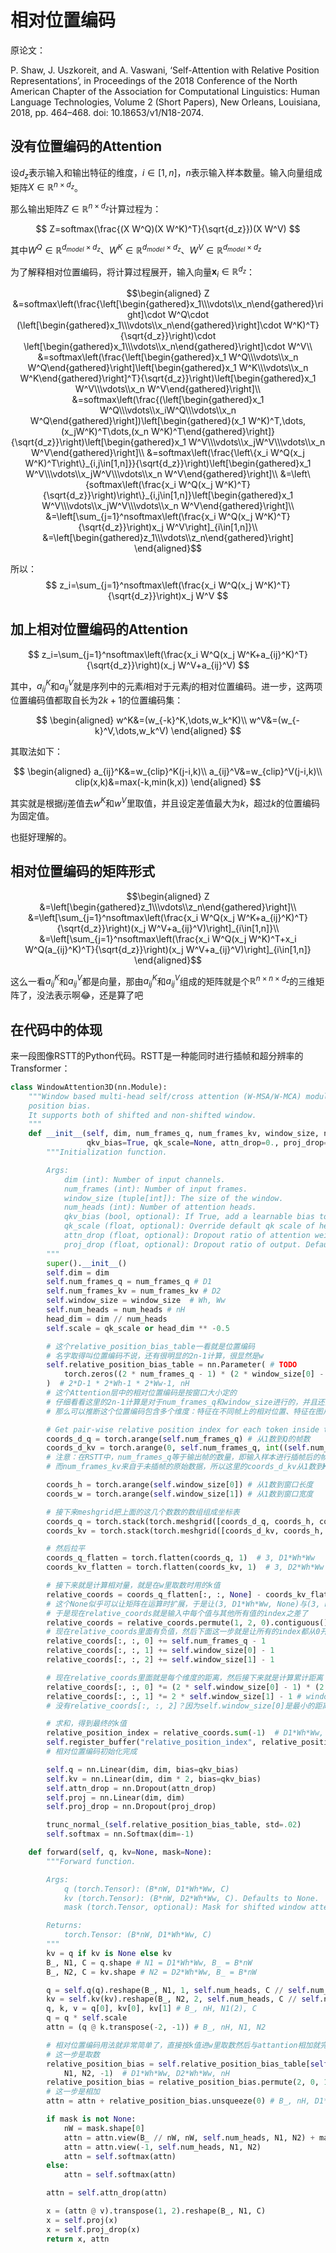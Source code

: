 # 相对位置编码

原论文：

P. Shaw, J. Uszkoreit, and A. Vaswani, ‘Self-Attention with Relative Position Representations’, in Proceedings of the 2018 Conference of the North American Chapter of the Association for Computational Linguistics: Human Language Technologies, Volume 2 (Short Papers), New Orleans, Louisiana, 2018, pp. 464–468. doi: 10.18653/v1/N18-2074.

## 没有位置编码的Attention

设$d_z$表示输入和输出特征的维度，$i\in[1,n]$，$n$表示输入样本数量。输入向量组成矩阵$X\in\mathbb R^{n\times d_z}$。

那么输出矩阵$Z\in\mathbb R^{n\times d_z}$计算过程为：

$$
Z=softmax(\frac{(X W^Q)(X W^K)^T}{\sqrt{d_z}})(X W^V)
$$

其中$W^Q\in\mathbb R^{d_{model}\times d_z}$、$W^K\in\mathbb R^{d_{model}\times d_z}$、$W^V\in\mathbb R^{d_{model}\times d_z}$

为了解释相对位置编码，将计算过程展开，输入向量$\bm x_i\in\mathbb R^{d_z}$：

$$\begin{aligned}
Z
&=softmax\left(\frac{\left[\begin{gathered}x_1\\\vdots\\x_n\end{gathered}\right]\cdot W^Q\cdot (\left[\begin{gathered}x_1\\\vdots\\x_n\end{gathered}\right]\cdot W^K)^T}{\sqrt{d_z}}\right)\cdot \left[\begin{gathered}x_1\\\vdots\\x_n\end{gathered}\right]\cdot W^V\\
&=softmax\left(\frac{\left[\begin{gathered}x_1 W^Q\\\vdots\\x_n W^Q\end{gathered}\right]\left[\begin{gathered}x_1 W^K\\\vdots\\x_n W^K\end{gathered}\right]^T}{\sqrt{d_z}}\right)\left[\begin{gathered}x_1 W^V\\\vdots\\x_n W^V\end{gathered}\right]\\
&=softmax\left(\frac{(\left[\begin{gathered}x_1 W^Q\\\vdots\\x_iW^Q\\\vdots\\x_n W^Q\end{gathered}\right])\left[\begin{gathered}(x_1 W^K)^T,\dots,(x_jW^K)^T\dots,(x_n W^K)^T\end{gathered}\right]}{\sqrt{d_z}}\right)\left[\begin{gathered}x_1 W^V\\\vdots\\x_jW^V\\\vdots\\x_n W^V\end{gathered}\right]\\
&=softmax\left(\frac{\left\{x_i W^Q(x_j W^K)^T\right\}_{i,j\in[1,n]}}{\sqrt{d_z}}\right)\left[\begin{gathered}x_1 W^V\\\vdots\\x_jW^V\\\vdots\\x_n W^V\end{gathered}\right]\\
&=\left\{softmax\left(\frac{x_i W^Q(x_j W^K)^T}{\sqrt{d_z}}\right)\right\}_{i,j\in[1,n]}\left[\begin{gathered}x_1 W^V\\\vdots\\x_jW^V\\\vdots\\x_n W^V\end{gathered}\right]\\
&=\left[\sum_{j=1}^nsoftmax\left(\frac{x_i W^Q(x_j W^K)^T}{\sqrt{d_z}}\right)x_j W^V\right]_{i\in[1,n]}\\
&=\left[\begin{gathered}z_1\\\vdots\\z_n\end{gathered}\right]
\end{aligned}$$

所以：
$$
z_i=\sum_{j=1}^nsoftmax\left(\frac{x_i W^Q(x_j W^K)^T}{\sqrt{d_z}}\right)x_j W^V
$$

## 加上相对位置编码的Attention

$$
z_i=\sum_{j=1}^nsoftmax\left(\frac{x_i W^Q(x_j W^K+a_{ij}^K)^T}{\sqrt{d_z}}\right)(x_j W^V+a_{ij}^V)
$$

其中，$a_{ij}^K$和$a_{ij}^V$就是序列中的元素$i$相对于元素$j$的相对位置编码。进一步，这两项位置编码值都取自长为$2k+1$的位置编码集：

$$
\begin{aligned}
w^K&=(w_{-k}^K,\dots,w_k^K)\\
w^V&=(w_{-k}^V,\dots,w_k^V)
\end{aligned}
$$

其取法如下：

$$
\begin{aligned}
a_{ij}^K&=w_{clip}^K(j-i,k)\\
a_{ij}^V&=w_{clip}^V(j-i,k)\\
clip(x,k)&=max(-k,min(k,x))
\end{aligned}
$$

其实就是根据$ij$差值去$w^K$和$w^V$里取值，并且设定差值最大为$k$，超过$k$的位置编码为固定值。

也挺好理解的。

## 相对位置编码的矩阵形式

$$\begin{aligned}
Z
&=\left[\begin{gathered}z_1\\\vdots\\z_n\end{gathered}\right]\\
&=\left[\sum_{j=1}^nsoftmax\left(\frac{x_i W^Q(x_j W^K+a_{ij}^K)^T}{\sqrt{d_z}}\right)(x_j W^V+a_{ij}^V)\right]_{i\in[1,n]}\\
&=\left[\sum_{j=1}^nsoftmax\left(\frac{x_i W^Q(x_j W^K)^T+x_i W^Q(a_{ij}^K)^T}{\sqrt{d_z}}\right)(x_j W^V+a_{ij}^V)\right]_{i\in[1,n]}
\end{aligned}$$

这么一看$a_{ij}^K$和$a_{ij}^V$都是向量，那由$a_{ij}^K$和$a_{ij}^V$组成的矩阵就是个$\mathbb R^{n\times n\times d_z}$的三维矩阵了，没法表示啊😂，还是算了吧

## 在代码中的体现

来一段图像RSTT的Python代码。RSTT是一种能同时进行插帧和超分辨率的Transformer：

```python
class WindowAttention3D(nn.Module):
    """Window based multi-head self/cross attention (W-MSA/W-MCA) module with relative 
    position bias. 
    It supports both of shifted and non-shifted window.
    """
    def __init__(self, dim, num_frames_q, num_frames_kv, window_size, num_heads,
                 qkv_bias=True, qk_scale=None, attn_drop=0., proj_drop=0.):
        """Initialization function.

        Args:
            dim (int): Number of input channels.
            num_frames (int): Number of input frames.
            window_size (tuple[int]): The size of the window.
            num_heads (int): Number of attention heads.
            qkv_bias (bool, optional): If True, add a learnable bias to query, key, value. Defaults to True.
            qk_scale (float, optional): Override default qk scale of head_dim ** -0.5 if set. Defaults to None.
            attn_drop (float, optional): Dropout ratio of attention weight. Defaults to 0.0
            proj_drop (float, optional): Dropout ratio of output. Defaults to 0.0
        """
        super().__init__()
        self.dim = dim
        self.num_frames_q = num_frames_q # D1
        self.num_frames_kv = num_frames_kv # D2
        self.window_size = window_size  # Wh, Ww
        self.num_heads = num_heads # nH
        head_dim = dim // num_heads
        self.scale = qk_scale or head_dim ** -0.5

        # 这个relative_position_bias_table一看就是位置编码
        # 名字取得叫位置编码不说，还有很明显的2n-1计算，很显然是w
        self.relative_position_bias_table = nn.Parameter( # TODO
            torch.zeros((2 * num_frames_q - 1) * (2 * window_size[0] - 1) * (2 * window_size[1] - 1), num_heads)
        )  # 2*D-1 * 2*Wh-1 * 2*Ww-1, nH
        # 这个Attention层中的相对位置编码是按窗口大小定的
        # 仔细看看这里的2n-1计算是对于num_frames_q和window_size进行的，并且还把它们乘起来了。
        # 那么可以推断这个位置编码包含多个维度：特征在不同帧上的相对位置、特征在图片上的相对位置（长宽两个维度）

        # Get pair-wise relative position index for each token inside the window
        coords_d_q = torch.arange(self.num_frames_q) # 从1数到Q的帧数
        coords_d_kv = torch.arange(0, self.num_frames_q, int((self.num_frames_q + 1) // self.num_frames_kv)) # 从1数到KV的帧数
        # 注意：在RSTT中，num_frames_q等于输出帧的数量，即输入样本进行插帧后的帧数；
        # 而num_frames_kv来自于未插帧的原始数据，所以这里的coords_d_kv从1数到KV的帧数是跳着数的

        coords_h = torch.arange(self.window_size[0]) # 从1数到窗口长度
        coords_w = torch.arange(self.window_size[1]) # 从1数到窗口宽度

        # 接下来meshgrid把上面的这几个数数的数组组成坐标表
        coords_q = torch.stack(torch.meshgrid([coords_d_q, coords_h, coords_w]))  # 3, D1, Wh, Ww
        coords_kv = torch.stack(torch.meshgrid([coords_d_kv, coords_h, coords_w]))  # 3, D2, Wh, Ww

        # 然后拉平
        coords_q_flatten = torch.flatten(coords_q, 1)  # 3, D1*Wh*Ww
        coords_kv_flatten = torch.flatten(coords_kv, 1)  # 3, D2*Wh*Ww

        # 接下来就是计算相对量，就是在w里取数时用的k值
        relative_coords = coords_q_flatten[:, :, None] - coords_kv_flatten[:, None, :]  # 3, D1*Wh*Ww, D2*Wh*Ww
        # 这个None似乎可以让矩阵在运算时扩展，于是让(3, D1*Wh*Ww, None)与(3, None, D2*Wh*Ww)的计算结果变成(3, D1*Wh*Ww, D2*Wh*Ww)
        # 于是现在relative_coords就是输入中每个值与其他所有值的index之差了
        relative_coords = relative_coords.permute(1, 2, 0).contiguous()  # D1*Wh*Ww, D2*Wh*Ww, 3
        # 现在relative_coords里面有负值，然后下面这一步就是让所有的index都从0开始
        relative_coords[:, :, 0] += self.num_frames_q - 1
        relative_coords[:, :, 1] += self.window_size[0] - 1
        relative_coords[:, :, 2] += self.window_size[1] - 1

        # 现在relative_coords里面就是每个维度的距离，然后接下来就是计算累计距离
        relative_coords[:, :, 0] *= (2 * self.window_size[0] - 1) * (2 * self.window_size[1] - 1) # 看来每一帧是最大的距离单位
        relative_coords[:, :, 1] *= 2 * self.window_size[1] - 1 # window_size[1]是第二大的距离单位
        # 没有relative_coords[:, :, 2]？因为self.window_size[0]是最小的距离单位啦

        # 求和，得到最终的k值
        relative_position_index = relative_coords.sum(-1)  # D1*Wh*Ww, D2*Wh*Ww
        self.register_buffer("relative_position_index", relative_position_index)
        # 相对位置编码初始化完成

        self.q = nn.Linear(dim, dim, bias=qkv_bias)
        self.kv = nn.Linear(dim, dim * 2, bias=qkv_bias)
        self.attn_drop = nn.Dropout(attn_drop)
        self.proj = nn.Linear(dim, dim)
        self.proj_drop = nn.Dropout(proj_drop)

        trunc_normal_(self.relative_position_bias_table, std=.02)
        self.softmax = nn.Softmax(dim=-1)

    def forward(self, q, kv=None, mask=None):
        """Forward function.

        Args:
            q (torch.Tensor): (B*nW, D1*Wh*Ww, C)
            kv (torch.Tensor): (B*nW, D2*Wh*Ww, C). Defaults to None.
            mask (torch.Tensor, optional): Mask for shifted window attention (nW, D1*Wh*Ww, D2*Wh*Ww). Defaults to None.

        Returns:
            torch.Tensor: (B*nW, D1*Wh*Ww, C)
        """
        kv = q if kv is None else kv
        B_, N1, C = q.shape # N1 = D1*Wh*Ww, B_ = B*nW
        B_, N2, C = kv.shape # N2 = D2*Wh*Ww, B_ = B*nW

        q = self.q(q).reshape(B_, N1, 1, self.num_heads, C // self.num_heads).permute(2, 0, 3, 1, 4)
        kv = self.kv(kv).reshape(B_, N2, 2, self.num_heads, C // self.num_heads).permute(2, 0, 3, 1, 4)
        q, k, v = q[0], kv[0], kv[1] # B_, nH, N1(2), C
        q = q * self.scale
        attn = (q @ k.transpose(-2, -1)) # B_, nH, N1, N2

        # 相对位置编码用法就非常简单了，直接按k值进w里取数然后与attantion相加就完了
        # 这一步是取数
        relative_position_bias = self.relative_position_bias_table[self.relative_position_index.view(-1)].view(
            N1, N2, -1)  # D1*Wh*Ww, D2*Wh*Ww, nH
        relative_position_bias = relative_position_bias.permute(2, 0, 1).contiguous()  # nH, D1*Wh*Ww, D2*Wh*Ww
        # 这一步是相加
        attn = attn + relative_position_bias.unsqueeze(0) # B_, nH, D1*Wh*Ww, D2*Wh*Ww

        if mask is not None:
            nW = mask.shape[0]
            attn = attn.view(B_ // nW, nW, self.num_heads, N1, N2) + mask.unsqueeze(1).unsqueeze(0) # B, nW, nH, D1*Wh*Ww, D2*Wh*Ww
            attn = attn.view(-1, self.num_heads, N1, N2)
            attn = self.softmax(attn)
        else:
            attn = self.softmax(attn)

        attn = self.attn_drop(attn)

        x = (attn @ v).transpose(1, 2).reshape(B_, N1, C)
        x = self.proj(x)
        x = self.proj_drop(x)
        return x, attn
```
